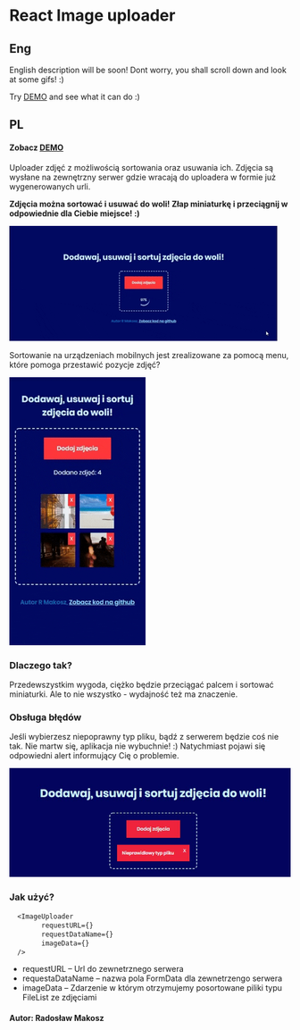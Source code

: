 
[demo]: http://image-uploader.taureca.com/

# React Image uploader

## Eng

English description will be soon! Dont worry, you shall scroll down and look at some gifs! :)

Try [DEMO][demo] and see what it can do :)



## PL


#### Zobacz [DEMO][demo]

Uploader zdjęć z możliwością sortowania oraz usuwania ich.
Zdjęcia są wysłane na zewnętrzny serwer gdzie wracają do uploadera w formie już wygenerowanych urli. 

**Zdjęcia można sortować i usuwać do woli! Złap miniaturkę i przeciągnij w odpowiednie dla Ciebie miejsce! :)**

![error](/readme_assets/1.gif)

Sortowanie na urządzeniach mobilnych jest zrealizowane za pomocą menu, które pomoga przestawić pozycje zdjęć?  

![error](/readme_assets/2.gif)

### Dlaczego tak? 

Przedewszystkim wygoda, ciężko będzie przeciągać palcem i sortować miniaturki.
Ale to nie wszystko - wydajność też ma znaczenie.

### Obsługa błędów

Jeśli wybierzesz niepoprawny typ pliku, bądź z serwerem będzie coś nie tak. Nie martw się, aplikacja nie wybuchnie! :)
Natychmiast pojawi się odpowiedni alert informujący Cię o problemie.

![error](/readme_assets/error.jpg)

### Jak użyć? 
      <ImageUploader
            requestURL={}
            requestDataName={}
            imageData={}
      />
> 
* requestURL – Url do zewnetrznego serwera
* requestaDataName – nazwa pola FormData dla zewnetrzengo serwera
* imageData – Zdarzenie w którym otrzymujemy posortowane piliki typu FileList ze zdjęciami

#### Autor: Radosław Makosz